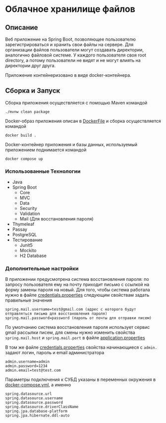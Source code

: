 # Облачное хранилище файлов

## Описание

Веб приложение на Spring Boot, позволяющее пользователю зарегистрироваться и хранить свои файлы на сервере. Для организации файлов
пользователи могут создавать директории, аналогично файловой системе. У каждого пользователя своя root directory, а
потому пользователи не видят и не могут влиять на директории друг друга.

Приложение контейнеризовано в виде docker-контейнера.

## Сборка и Запуск

Сборка приложения осуществляется с помощью Maven командой

```
./mvnw clean package
```

Docker-образ приложения описан в [DockerFile](DockerFile) и сборка осуществляется командой

```
docker build .
```

Docker-контейнер приложения и базы данных, используемый приложением поднимается командой

```
docker compose up
```

### Использованные Технологии

- Java
- Spring Boot
    - Core
    - MVC
    - Data
    - Security
    - Validation
    - Mail (Для восстановления пароля)
- Thymeleaf
- Passay
- PostgreSQL
- Тестирование
    - Junit5
    - Mockito
    - H2 Database

### Дополнительные настройки

В приложении предусмотрена система восстановления пароля: по запросу пользователя ему на почту приходит письмо с ссылкой на форму замены пароля на новый.
Для того, чтобы система работала нужно в файле [credentials.properties](src/main/resources/credentials.properties) следующим свойствам задать правильные значения

```
spring.mail.username=test@gmail.com (адрес с которого будут отправляться письма для восстановления пароля)
spring.mail.password=password (пароль от почты для отправки писем)
```

По умолчанию система восстановления пароля использует сервис gmail рассылки писем, для смены нужно изменить свойства `spring.mail.host` и `spring.mail.port` в файле [application.properties](src/main/resources/application.properties) 

В том же файле [credentials.properties](src/main/resources/credentials.properties) свойства начинающиеся с `admin.` задают логин, пароль и email администратора

```
admin.username=admin
admin.password=1234
admin.email=test@test.com
```

Параметры подключения к СУБД указаны в переменных окружения в [docker-compose.yml](docker-compose.yml), а именно
```
spring.datasource.url
spring.datasource.username
spring.datasource.password
spring.datasource.driverClassName
spring.jpa.database-platform
spring.jpa.hibernate.ddl-auto
```